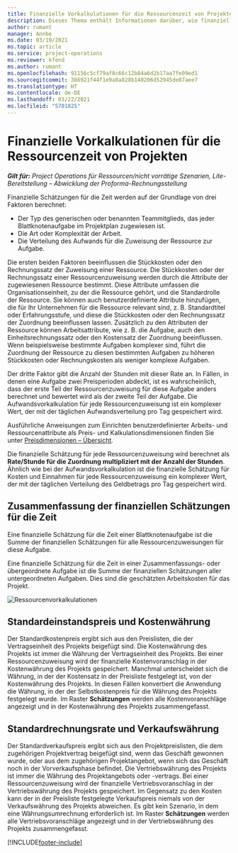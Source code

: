 ```yaml
---
title: Finanzielle Vorkalkulationen für die Ressourcenzeit von Projekten
description: Dieses Thema enthält Informationen darüber, wie finanzielle Schätzungen für die Zeit berechnet werden.
author: rumant
manager: Annbe
ms.date: 03/19/2021
ms.topic: article
ms.service: project-operations
ms.reviewer: kfend
ms.author: rumant
ms.openlocfilehash: 91156c5cf79af8c66c12b84a6d2b17aa7fe09ed1
ms.sourcegitcommit: 386921f44f1e9a8a828b140206d52945de07aee7
ms.translationtype: HT
ms.contentlocale: de-DE
ms.lasthandoff: 03/22/2021
ms.locfileid: "5701825"
---
```

# <a name="financial-estimates-for-resource-time-on-projects"></a>Finanzielle Vorkalkulationen für die Ressourcenzeit von Projekten

_**Gilt für:** Project Operations für Ressourcen/nicht vorrätige Szenarien, Lite-Bereitstellung – Abwicklung der Proforma-Rechnungsstellung_

Finanzielle Schätzungen für die Zeit werden auf der Grundlage von drei Faktoren berechnet: 

- Der Typ des generischen oder benannten Teammitglieds, das jeder Blattknotenaufgabe im Projektplan zugewiesen ist. 
- Die Art oder Komplexität der Arbeit.
- Die Verteilung des Aufwands für die Zuweisung der Ressource zur Aufgabe. 

Die ersten beiden Faktoren beeinflussen die Stückkosten oder den Rechnungssatz der Zuweisung einer Ressource. Die Stückkosten oder der Rechnungssatz einer Ressourcenzuweisung werden durch die Attribute der zugewiesenen Ressource bestimmt. Diese Attribute umfassen die Organisationseinheit, zu der die Ressource gehört, und die Standardrolle der Ressource. Sie können auch benutzerdefinierte Attribute hinzufügen, die für Ihr Unternehmen für die Ressource relevant sind, z. B. Standardtitel oder Erfahrungsstufe, und diese die Stückkosten oder den Rechnungssatz der Zuordnung beeinflussen lassen.
Zusätzlich zu den Attributen der Ressource können Arbeitsattribute, wie z. B. die Aufgabe, auch den Einheitsrechnungssatz oder den Kostensatz der Zuordnung beeinflussen. Wenn beispielsweise bestimmte Aufgaben komplexer sind, führt die Zuordnung der Ressource zu diesen bestimmten Aufgaben zu höheren Stückkosten oder Rechnungskosten als weniger komplexe Aufgaben.   

Der dritte Faktor gibt die Anzahl der Stunden mit dieser Rate an. In Fällen, in denen eine Aufgabe zwei Preisperioden abdeckt, ist es wahrscheinlich, dass der erste Teil der Ressourcenzuweisung für diese Aufgabe anders berechnet und bewertet wird als der zweite Teil der Aufgabe. Die Aufwandsvorkalkulation für jede Ressourcenzuweisung ist ein komplexer Wert, der mit der täglichen Aufwandsverteilung pro Tag gespeichert wird.

Ausführliche Anweisungen zum Einrichten benutzerdefinierter Arbeits- und Ressourcenattribute als Preis- und Kalkulationsdimensionen finden Sie unter [Preisdimensionen – Übersicht](../pricing-costing/pricing-dimensions-overview.md).

Die finanzielle Schätzung für jede Ressourcenzuweisung wird berechnet als **Rate/Stunde für die Zuordnung multipliziert mit der Anzahl der Stunden**.  Ähnlich wie bei der Aufwandsvorkalkulation ist die finanzielle Schätzung für Kosten und Einnahmen für jede Ressourcenzuweisung ein komplexer Wert, der mit der täglichen Verteilung des Geldbetrags pro Tag gespeichert wird. 

## <a name="summarizing-financial-estimates-for-time"></a>Zusammenfassung der finanziellen Schätzungen für die Zeit
Eine finanzielle Schätzung für die Zeit einer Blattknotenaufgabe ist die Summe der finanziellen Schätzungen für alle Ressourcenzuweisungen für diese Aufgabe.

Eine finanzielle Schätzung für die Zeit in einer Zusammenfassungs- oder übergeordnete Aufgabe ist die Summe der finanziellen Schätzungen aller untergeordneten Aufgaben. Dies sind die geschätzten Arbeitskosten für das Projekt. 

![Ressourcenvorkalkulationen](./media/navigation12.png)

## <a name="default-cost-price-and-cost-currency"></a>Standardeinstandspreis und Kostenwährung

Der Standardkostenpreis ergibt sich aus den Preislisten, die der Vertragseinheit des Projekts beigefügt sind. Die Kostenwährung des Projekts ist immer die Währung der Vertragseinheit des Projekts. Bei einer Ressourcenzuweisung wird der finanzielle Kostenvoranschlag in der Kostenwährung des Projekts gespeichert. Manchmal unterscheidet sich die Währung, in der der Kostensatz in der Preisliste festgelegt ist, von der Kostenwährung des Projekts. In diesen Fällen konvertiert die Anwendung die Währung, in der der Selbstkostenpreis für die Währung des Projekts festgelegt wurde. Im Raster **Schätzungen** werden alle Kostenvoranschläge angezeigt und in der Kostenwährung des Projekts zusammengefasst. 

## <a name="default-bill-rate-and-sales-currency"></a>Standardrechnungsrate und Verkaufswährung

Der Standardverkaufspreis ergibt sich aus den Projektpreislisten, die dem zugehörigen Projektvertrag beigefügt sind, wenn das Geschäft gewonnen wurde, oder aus dem zugehörigen Projektangebot, wenn sich das Geschäft noch in der Vorverkaufsphase befindet. Die Vertriebswährung des Projekts ist immer die Währung des Projektangebots oder -vertrags. Bei einer Ressourcenzuweisung wird der finanzielle Vertriebsvoranschlag in der Vertriebswährung des Projekts gespeichert. Im Gegensatz zu den Kosten kann der in der Preisliste festgelegte Verkaufspreis niemals von der Verkaufswährung des Projekts abweichen. Es gibt kein Szenario, in dem eine Währungsumrechnung erforderlich ist. Im Raster **Schätzungen** werden alle Vertriebsvoranschläge angezeigt und in der Vertriebswährung des Projekts zusammengefasst. 

[!INCLUDE[footer-include](../includes/footer-banner.md)]
